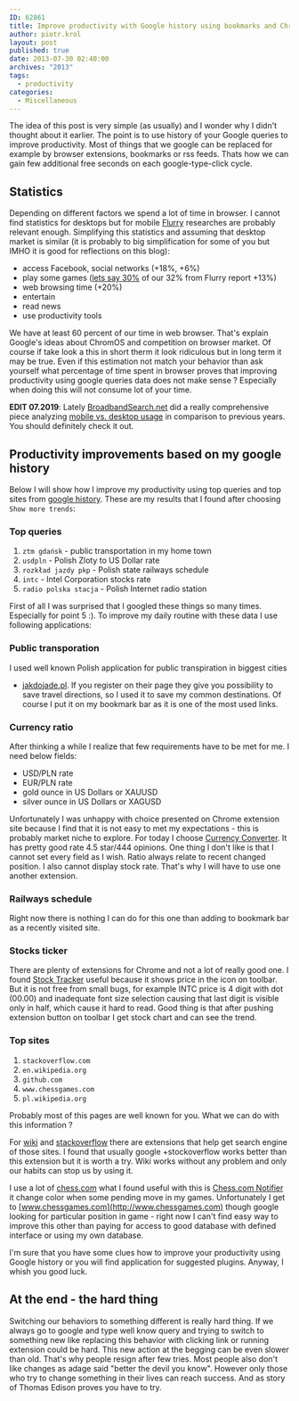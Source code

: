 ```yaml
---
ID: 62861
title: Improve productivity with Google history using bookmarks and Chrome extensions
author: piotr.krol
layout: post
published: true
date: 2013-07-30 02:40:00
archives: "2013"
tags:
  - productivity
categories:
  - Miscellaneous
---
```

<p class=intro>
The idea of this post is very simple (as usually)  and I wonder why I didn't thought
about it earlier. The point is to use history of your Google queries to improve
productivity. Most of things that we google can be replaced for example by browser
extensions, bookmarks or rss feeds. Thats how we can gain few additional free seconds on
each google-type-click cycle.
</p>

## Statistics

Depending on different factors we spend a lot of time in browser. I cannot find
statistics for desktops but for mobile [Flurry](http://blog.flurry.com/bid/95723/Flurry-Five-Year-Report-It-s-an-App-World-The-Just-Web-Lives-in-It)
researches are probably relevant enough. Simplifying this statistics and assuming that desktop market
is similar (it is probably to big simplification for some of you but IMHO it is
good for reflections on this blog):

- access Facebook, social networks (+18%, +6%)
- play some games ([lets say 30%](http://allthingsd.com/20130325/a-look-ahead-at-gdc-its-mobile-vs-consoles-in-fight-for-game-developers-attention/) of our 32% from Flurry report +13%)
- web browsing time (+20%)
- entertain
- read news
- use productivity tools

We have at least 60 percent of our time in web browser. That's explain Google's
ideas about ChromOS and competition on browser market. Of course if take look a
this in short therm it look ridiculous but in long term it may be true. Even if this estimation
not match your behavior than ask yourself what percentage of time spent in
browser proves that improving productivity using google queries data does not
make sense ? Especially when doing this will not consume lot of your time.

**EDIT 07.2019**: Lately [BroadbandSearch.net](https://www.broadbandsearch.net)
did a really comprehensive piece analyzing [mobile vs. desktop usage](https://www.broadbandsearch.net/blog/mobile-desktop-internet-usage-statistics#post-navigation-1)
in comparison to previous years. You should definitely check it out.

## Productivity improvements based on my google history
Below I will show how I improve my productivity using top queries and top sites
from [google history](https://history.google.com/history/). These are my results
that I found after choosing `Show more trends`:

### Top queries

1. `ztm gdańsk`          - public transportation in my home town
2. `usdpln`              - Polish Zloty to US Dollar rate
3. `rozkład jazdy pkp`   - Polish state railways schedule
4. `intc`                - Intel Corporation stocks rate
5. `radio polska stacja` - Polish Internet radio station

First of all I was surprised that I googled these things so many times. Especially
for point 5 :). To improve my daily routine with these data I use following
applications:

### Public transporation
I used well known Polish application for public transpiration in biggest cities
- [jakdojade.pl](http://jakdojade.pl/). If you register on their page they give
you possibility to save travel directions, so I used it to save my common
destinations. Of course I put it on my bookmark bar as it is one of the most
used links.

### Currency ratio
After thinking a while I realize that few requirements have to be met for me.
I need below fields:

- USD/PLN rate
- EUR/PLN rate
- gold ounce in US Dollars or XAUUSD
- silver ounce in US Dollars or XAGUSD

Unfortunately I was unhappy with choice presented on Chrome extension site
because I find that it is not easy to met my expectations - this is probably
market niche to explore. For today I choose [Currency Converter](https://chrome.google.com/webstore/detail/currency-converter/lncdobdbibdgoiohgnflmjajfphcnakg).
It has pretty good rate 4.5 star/444 opinions. One thing I don't like is that I
cannot set every field as I wish. Ratio always relate to recent changed position.
I also cannot display stock rate. That's why I will have to use one another
extension.

### Railways schedule
Right now there is nothing I can do for this one than adding to bookmark bar as
a recently visited site.

### Stocks ticker
There are plenty of extensions for Chrome and not a lot of really good one. I
found [Stock Tracker](https://chrome.google.com/webstore/detail/stock-tracker/gphdmnilpmjaioploikmbpgkjfbagidf)
useful because it shows price in the icon on toolbar. But it is not free from
small bugs, for example INTC price is 4 digit with dot (00.00) and inadequate
font size selection causing that last digit is visible only in half, which cause
it hard to read. Good thing is that after pushing extension button on toolbar I
get stock chart and can see the trend.

### Top sites
1. `stackoverflow.com`
2. `en.wikipedia.org`
3. `github.com`
4. `www.chessgames.com`
5. `pl.wikipedia.org`

Probably most of this pages are well known for you. What we can do with this
information ?

For
[wiki](https://chrome.google.com/webstore/detail/lookup-companion-for-wiki/dhgpkiiipkgmckicafkhcihkcldbdeej) and [stackoverflow](https://chrome.google.com/webstore/detail/search-stackoverflow/gmdolelhfhbldobljhbhdgljbajhfilj) there are extensions that help get search engine of
those sites. I found that usually google +stockoverflow works better than this
extension but it is worth a try. Wiki works without any problem and only our
habits can stop us by using it.

I use a lot of [chess.com](http://www.chess.com) what I found useful with this
is [Chess.com Notifier](https://chrome.google.com/webstore/detail/chesscom-notifier/khihkgdcfbjdnfgalkjnimbmofnhhpho)
it change color when some pending move in my games. Unfortunately I get to
[www.chessgames.com](http://www.chessgames.com) though google looking for
particular position in game - right now I can't find easy way to improve this
other than paying for access to good database with defined interface or using my
own database.

I'm sure that you have some clues how to improve your productivity using Google
history or you will find application for suggested plugins. Anyway, I whish you
good luck.

## At the end - the hard thing
Switching our behaviors to something different is really hard thing. If we
always go to google and type well know query and trying to switch to something
new like replacing this behavior with clicking link or running extension could
be hard. This new action at the begging can be even slower than old. That's why
people resign after few tries. Most people also don't like changes as adage said
"better the devil you know". However only those who try to change something in
their lives can reach success. And as story of Thomas Edison proves you have to
try.
